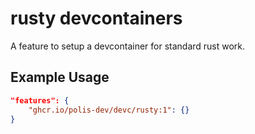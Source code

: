 
# rusty devcontainers

A feature to setup a devcontainer for standard rust work.

## Example Usage

```json
"features": {
    "ghcr.io/polis-dev/devc/rusty:1": {}
}
```
